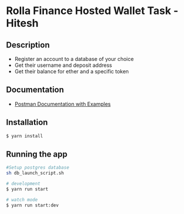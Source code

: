 # Rolla Finance Hosted Wallet Task - Hitesh

## Description
- Register an account to a database of your choice
- Get their username and deposit address
- Get their balance for ether and a specific token

## Documentation
* [Postman Documentation with Examples](https://documenter.getpostman.com/view/12342041/Uyr5ozRp)  


## Installation

```bash
$ yarn install
```

## Running the app

```bash
#Setup postgres database
sh db_launch_script.sh
```

```bash
# development
$ yarn run start

# watch mode
$ yarn run start:dev
```